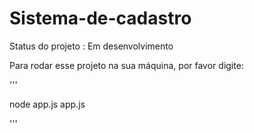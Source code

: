 # Sistema-de-cadastro

Status do projeto : Em desenvolvimento

Para rodar esse projeto na sua máquina, por favor digite:

'''

node app.js
app.js

'''
